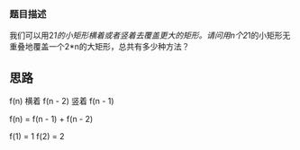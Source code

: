 ### 题目描述
我们可以用2*1的小矩形横着或者竖着去覆盖更大的矩形。请问用n个2*1的小矩形无重叠地覆盖一个2*n的大矩形，总共有多少种方法？

## 思路
f(n)
横着 f(n - 2) 
竖着 f(n - 1)

f(n) =  f(n - 1) + f(n - 2)

f(1) = 1
f(2) = 2